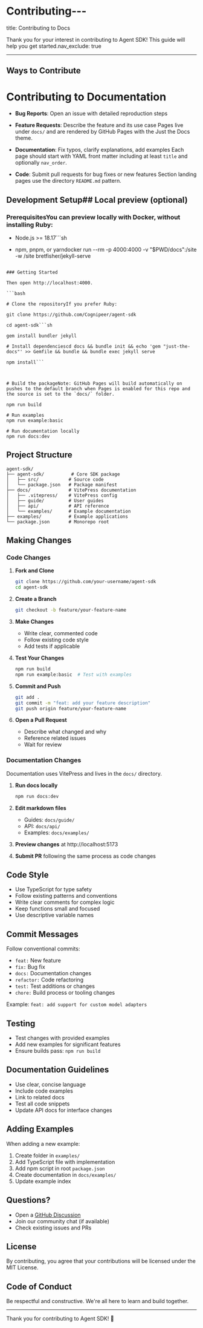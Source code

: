 # Contributing---

title: Contributing to Docs

Thank you for your interest in contributing to Agent SDK! This guide will help you get started.nav_exclude: true

---

## Ways to Contribute

# Contributing to Documentation

- **Bug Reports**: Open an issue with detailed reproduction steps

- **Feature Requests**: Describe the feature and its use case Pages live under `docs/` and are rendered by GitHub Pages with the Just the Docs theme.

- **Documentation**: Fix typos, clarify explanations, add examples Each page should start with YAML front matter including at least `title` and optionally `nav_order`.

- **Code**: Submit pull requests for bug fixes or new features Section landing pages use the directory `README.md` pattern.



## Development Setup## Local preview (optional)



### PrerequisitesYou can preview locally with Docker, without installing Ruby:



- Node.js >= 18.17```sh

- npm, pnpm, or yarndocker run --rm -p 4000:4000 -v "$PWD/docs":/site -w /site bretfisher/jekyll-serve

```

### Getting Started

Then open http://localhost:4000.

```bash

# Clone the repositoryIf you prefer Ruby:

git clone https://github.com/Cognipeer/agent-sdk

cd agent-sdk```sh

gem install bundler jekyll

# Install dependenciescd docs && bundle init && echo 'gem "just-the-docs"' >> Gemfile && bundle && bundle exec jekyll serve

npm install```



# Build the packageNote: GitHub Pages will build automatically on pushes to the default branch when Pages is enabled for this repo and the source is set to the `docs/` folder.

npm run build

# Run examples
npm run example:basic

# Run documentation locally
npm run docs:dev
```

## Project Structure

```
agent-sdk/
├── agent-sdk/          # Core SDK package
│   ├── src/           # Source code
│   └── package.json   # Package manifest
├── docs/              # VitePress documentation
│   ├── .vitepress/    # VitePress config
│   ├── guide/         # User guides
│   ├── api/           # API reference
│   └── examples/      # Example documentation
├── examples/          # Example applications
└── package.json       # Monorepo root
```

## Making Changes

### Code Changes

1. **Fork and Clone**
   ```bash
   git clone https://github.com/your-username/agent-sdk
   cd agent-sdk
   ```

2. **Create a Branch**
   ```bash
   git checkout -b feature/your-feature-name
   ```

3. **Make Changes**
   - Write clear, commented code
   - Follow existing code style
   - Add tests if applicable

4. **Test Your Changes**
   ```bash
   npm run build
   npm run example:basic  # Test with examples
   ```

5. **Commit and Push**
   ```bash
   git add .
   git commit -m "feat: add your feature description"
   git push origin feature/your-feature-name
   ```

6. **Open a Pull Request**
   - Describe what changed and why
   - Reference related issues
   - Wait for review

### Documentation Changes

Documentation uses VitePress and lives in the `docs/` directory.

1. **Run docs locally**
   ```bash
   npm run docs:dev
   ```

2. **Edit markdown files**
   - Guides: `docs/guide/`
   - API: `docs/api/`
   - Examples: `docs/examples/`

3. **Preview changes** at http://localhost:5173

4. **Submit PR** following the same process as code changes

## Code Style

- Use TypeScript for type safety
- Follow existing patterns and conventions
- Write clear comments for complex logic
- Keep functions small and focused
- Use descriptive variable names

## Commit Messages

Follow conventional commits:

- `feat:` New feature
- `fix:` Bug fix
- `docs:` Documentation changes
- `refactor:` Code refactoring
- `test:` Test additions or changes
- `chore:` Build process or tooling changes

Example: `feat: add support for custom model adapters`

## Testing

- Test changes with provided examples
- Add new examples for significant features
- Ensure builds pass: `npm run build`

## Documentation Guidelines

- Use clear, concise language
- Include code examples
- Link to related docs
- Test all code snippets
- Update API docs for interface changes

## Adding Examples

When adding a new example:

1. Create folder in `examples/`
2. Add TypeScript file with implementation
3. Add npm script in root `package.json`
4. Create documentation in `docs/examples/`
5. Update example index

## Questions?

- Open a [GitHub Discussion](https://github.com/Cognipeer/agent-sdk/discussions)
- Join our community chat (if available)
- Check existing issues and PRs

## License

By contributing, you agree that your contributions will be licensed under the MIT License.

## Code of Conduct

Be respectful and constructive. We're all here to learn and build together.

---

Thank you for contributing to Agent SDK! 🎉
